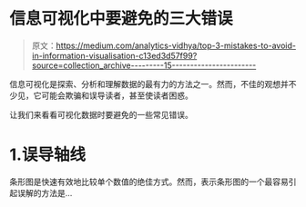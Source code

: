 # 信息可视化中要避免的三大错误

> 原文：<https://medium.com/analytics-vidhya/top-3-mistakes-to-avoid-in-information-visualisation-c13ed3d57f99?source=collection_archive---------15----------------------->

信息可视化是探索、分析和理解数据的最有力的方法之一。然而，不佳的观想并不少见，它可能会欺骗和误导读者，甚至使读者困惑。

让我们来看看可视化数据时要避免的一些常见错误。

# 1.误导轴线

条形图是快速有效地比较单个数值的绝佳方式。然而，表示条形图的一个最容易引起误解的方法是…